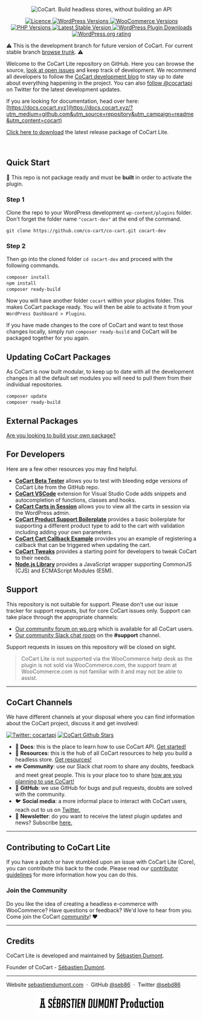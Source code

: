 <p align="center"><img src="https://raw.githubusercontent.com/co-cart/co-cart/trunk/.wordpress-org/banner-772x250.jpg" alt="CoCart. Build headless stores, without building an API" /></p>

<p align="center">
	<a href="https://github.com/co-cart/co-cart/blob/trunk/LICENSE.md" target="_blank">
		<img src="https://img.shields.io/badge/license-GPL--3.0%2B-blue.svg" alt="Licence">
	</a>
	<a href="https://wordpress.org/" target="_blank">
		<img src="https://img.shields.io/static/v1?label=&message=5.6+-+6.0&color=blue&style=flat-square&logo=wordpress&logoColor=white" alt="WordPress Versions">
	</a>
	<a href="https://woocommerce.com/" target="_blank">
		<img src="https://img.shields.io/static/v1?label=&message=5.4+-+6.6&color=96588A&style=flat-square&logo=woocommerce&logoColor=white" alt="WooCommerce Versions">
	</a>
	<a href="https://www.php.net/" target="_blank">
		<img src="https://img.shields.io/static/v1?label=&message=7.4+-+8.0&color=777bb4&style=flat-square&logo=php&logoColor=white" alt="PHP Versions">
	</a>
	<a href="https://wordpress.org/plugins/cart-rest-api-for-woocommerce/">
		<img src="https://poser.pugx.org/co-cart/co-cart/v/stable" alt="Latest Stable Version">
	</a>
	<a href="https://wordpress.org/plugins/cart-rest-api-for-woocommerce/">
		<img src="https://img.shields.io/wordpress/plugin/dt/cart-rest-api-for-woocommerce.svg" alt="WordPress Plugin Downloads">
	</a>
	<a href="https://wordpress.org/plugins/cart-rest-api-for-woocommerce/">
		<img src="https://img.shields.io/wordpress/plugin/r/cart-rest-api-for-woocommerce.svg" alt="WordPress.org rating">
	</a>
</p>

⚠️ This is the development branch for future version of CoCart. For current stable branch [browse trunk](https://github.com/co-cart/co-cart/tree/trunk). ⚠️

Welcome to the CoCart Lite repository on GitHub. Here you can browse the source, [look at open issues](https://github.com/co-cart/co-cart/issues?q=is%3Aopen+is%3Aissue) and keep track of development. We recommend all developers to follow the [CoCart development blog](https://cocart.dev/?utm_medium=github.com&utm_source=repository&utm_campaign=readme&utm_content=cocart) to stay up to date about everything happening in the project. You can also [follow @cocartapi](https://twitter.com/cocartapi) on Twitter for the latest development updates.

If you are looking for documentation, head over here: [https://docs.cocart.xyz](https://docs.cocart.xyz/?utm_medium=github.com&utm_source=repository&utm_campaign=readme&utm_content=cocart)

[Click here to download](https://downloads.wordpress.org/plugin/cart-rest-api-for-woocommerce.zip) the latest release package of CoCart Lite.

<br>

## Quick Start

📢 This repo is not package ready and must be **built** in order to activate the plugin.

### Step 1

Clone the repo to your WordPress development `wp-content/plugins` folder. Don't forget the folder name `"cocart-dev"` at the end of the command.

```
git clone https://github.com/co-cart/co-cart.git cocart-dev
```

### Step 2

Then go into the cloned folder `cd cocart-dev` and proceed with the following commands.

```
composer install
npm install
composer ready-build
```

Now you will have another folder `cocart` within your plugins folder. This makes CoCart package ready. You will then be able to activate it from your `WordPress Dashboard > Plugins`.

If you have made changes to the core of CoCart and want to test those changes locally, simply run `composer ready-build` and CoCart will be packaged together for you again.

## Updating CoCart Packages

As CoCart is now built modular, to keep up to date with all the development changes in all the default set modules you will need to pull them from their individual repositories.

```
composer update
composer ready-build
```

## External Packages

[Are you looking to build your own package?](https://github.com/co-cart/co-cart/blob/dev/plugins/cocart/packages/README.md)

## For Developers

Here are a few other resources you may find helpful.

* **[CoCart Beta Tester](https://github.com/co-cart/cocart-beta-tester)** allows you to test with bleeding edge versions of CoCart Lite from the GitHub repo.
* **[CoCart VSCode](https://github.com/co-cart/cocart-vscode)** extension for Visual Studio Code adds snippets and autocompletion of functions, classes and hooks.
* **[CoCart Carts in Session](https://github.com/co-cart/cocart-carts-in-session)** allows you to view all the carts in session via the WordPress admin.
* **[CoCart Product Support Boilerplate](https://github.com/co-cart/cocart-product-support-boilerplate)** provides a basic boilerplate for supporting a different product type to add to the cart with validation including adding your own parameters.
* **[CoCart Cart Callback Example](https://github.com/co-cart/cocart-cart-callback-example)** provides you an example of registering a callback that can be triggered when updating the cart.
* **[CoCart Tweaks](https://github.com/co-cart/co-cart-tweaks)** provides a starting point for developers to tweak CoCart to their needs.
* **[Node.js Library](https://www.npmjs.com/package/@cocart/cocart-rest-api)** provides a JavaScript wrapper supporting CommonJS (CJS) and ECMAScript Modules (ESM).

## Support

This repository is not suitable for support. Please don't use our issue tracker for support requests, but for core CoCart issues only. Support can take place through the appropriate channels:

* [Our community forum on wp.org](https://wordpress.org/plugins/cart-rest-api-for-woocommerce/) which is available for all CoCart users.
* [Our community Slack chat room](https://cocart.xyz/community/?utm_medium=gh&utm_source=github&utm_campaign=readme&utm_content=cocart) on the **#support** channel.

Support requests in issues on this repository will be closed on sight.

> CoCart Lite is not supported via the WooCommerce help desk as the plugin is not sold via WooCommerce.com, the support team at WooCommerce.com is not familiar with it and may not be able to assist.

---

## CoCart Channels

We have different channels at your disposal where you can find information about the CoCart project, discuss it and get involved:

[![Twitter: cocartapi](https://img.shields.io/twitter/follow/cocartapi?style=social)](https://twitter.com/cocartapi) [![CoCart Github Stars](https://img.shields.io/github/stars/co-cart/co-cart?style=social)](https://github.com/co-cart/co-cart)

<ul>
  <li>📖 <strong>Docs</strong>: this is the place to learn how to use CoCart API. <a href="https://docs.cocart.xyz/#getting-started">Get started!</a></li>
  <li>🧰 <strong>Resources</strong>: this is the hub of all CoCart resources to help you build a headless store. <a href="https://cocart.dev/?utm_medium=gh&utm_source=github&utm_campaign=readme&utm_content=cocart">Get resources!</a></li>
  <li>👪 <strong>Community</strong>: use our Slack chat room to share any doubts, feedback and meet great people. This is your place too to share <a href="https://cocart.xyz/community/?utm_medium=gh&utm_source=github&utm_campaign=readme&utm_content=cocart">how are you planning to use CoCart!</a></li>
  <li>🐞 <strong>GitHub</strong>: we use GitHub for bugs and pull requests, doubts are solved with the community.</li>
  <li>🐦 <strong>Social media</strong>: a more informal place to interact with CoCart users, reach out to us on <a href="https://twitter.com/cocartapi">Twitter.</a></li>
  <li>💌 <strong>Newsletter</strong>: do you want to receive the latest plugin updates and news? Subscribe <a href="https://twitter.com/cocartapi">here.</a></li>
</ul>

---

## Contributing to CoCart Lite

If you have a patch or have stumbled upon an issue with CoCart Lite (Core), you can contribute this back to the code. Please read our [contributor guidelines](https://github.com/co-cart/co-cart/blob/trunk/.github/CONTRIBUTING.md) for more information how you can do this.

### Join the Community

Do you like the idea of creating a headless e-commerce with WooCommerce? Have questions or feedback? We'd love to hear from you. Come join the CoCart [community](https://cocart.xyz/community/?utm_medium=gh&utm_source=github&utm_campaign=readme&utm_content=cocart)! ❤️

---

## Credits

CoCart Lite is developed and maintained by [Sébastien Dumont](https://github.com/seb86).

Founder of CoCart - [Sébastien Dumont](https://github.com/seb86).

---

Website [sebastiendumont.com](https://sebastiendumont.com) &nbsp;&middot;&nbsp;
GitHub [@seb86](https://github.com/seb86) &nbsp;&middot;&nbsp;
Twitter [@sebd86](https://twitter.com/sebd86)

<p align="center">
    <img src="https://raw.githubusercontent.com/seb86/my-open-source-readme-template/master/a-sebastien-dumont-production.png" width="353">
</p>
